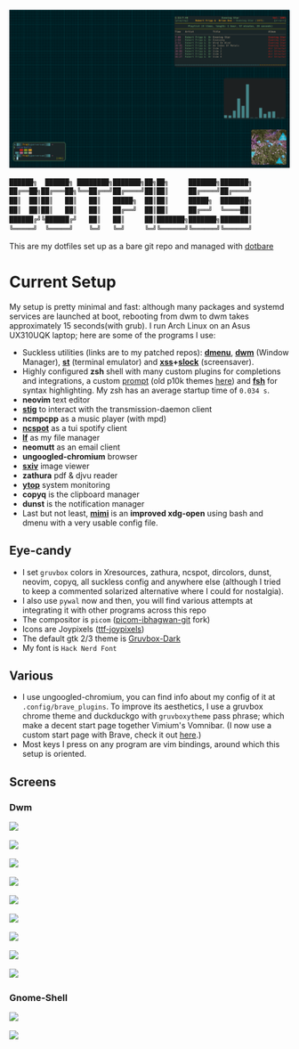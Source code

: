 ![](pics/screens/ricing/fripp_dwm-matrix.png)<br>

``` sh
██████╗  ██████╗ ████████╗███████╗██╗██╗     ███████╗███████╗
██╔══██╗██╔═══██╗╚══██╔══╝██╔════╝██║██║     ██╔════╝██╔════╝
██║  ██║██║   ██║   ██║   █████╗  ██║██║     █████╗  ███████╗
██║  ██║██║   ██║   ██║   ██╔══╝  ██║██║     ██╔══╝  ╚════██║
██████╔╝╚██████╔╝   ██║   ██║     ██║███████╗███████╗███████║
╚═════╝  ╚═════╝    ╚═╝   ╚═╝     ╚═╝╚══════╝╚══════╝╚══════╝
```
This are my dotfiles set up as a bare git repo and managed with [dotbare](https://github.com/kazhala/dotbare)<br>

# Current Setup

My setup is pretty minimal and fast: although many packages and systemd services are launched at boot, rebooting from dwm to dwm takes approximately 15 seconds(with grub).
I run Arch Linux on an Asus UX310UQK laptop; here are some of the programs I use:
- Suckless utilities (links are to my patched repos): **[dmenu](https://github.com/BachoSeven/dmenu)**, **[dwm](https://github.com/BachoSeven/dwm)** (Window Manager), **[st](https://github.com/BachoSeven/st)** (terminal emulator) and **[xss](https://github.com/9wm/xss)+[slock](https://github.com/BachoSeven/slock)** (screensaver).
- Highly configured **zsh**  shell with many custom plugins for completions and integrations, a custom [prompt](https://imgur.com/a/KwMIxDg) (old p10k themes [here](https://github.com/BachoSeven/dotfiles/tree/master/.config/zsh/plugins/p10k_theme)) and **[fsh](https://github.com/zdharma/fast-syntax-highlighting)** for syntax highlighting. My zsh has an average startup time of `0.034 s`.
- **neovim** text editor
- **[stig](https://github.com/rndusr/stig)** to interact with the transmission-daemon client
- **ncmpcpp** as a music player (with mpd)
- **[ncspot](https://github.com/hrkfdn/ncspot)** as a tui spotify client
- **[lf](https://github.com/gokcehan/lf)** as my file manager
- **neomutt** as an email client
- **ungoogled-chromium** browser
- **[sxiv](https://github.com/muennich/sxiv)** image viewer
- **zathura** pdf & djvu reader
- **[ytop](https://github.com/cjbassi/ytop)** system monitoring
- **copyq** is the clipboard manager
- **dunst** is the notification manager
- Last but not least, **[mimi](https://github.com/BachoSeven/mimi)** is an __improved xdg-open__ using bash and dmenu with a very usable config file.

## Eye-candy

- I set `gruvbox` colors in Xresources, zathura, ncspot, dircolors, dunst, neovim, copyq, all suckless config and anywhere else (although I tried to keep a commented solarized alternative where I could for nostalgia).
- I also use `pywal` now and then, you will find various attempts at integrating it with other programs across this repo
- The compositor is `picom` ([picom-ibhagwan-git](https://aur.archlinux.org/packages/picom-ibhagwan-git/) fork)
- Icons are Joypixels ([ttf-joypixels](https://www.archlinux.org/packages/community/any/ttf-joypixels/))
- The default gtk 2/3 theme is [Gruvbox-Dark](https://github.com/jmattheis/gruvbox-dark-gtk)
- My font is `Hack Nerd Font`

## Various

- I use ungoogled-chromium, you can find info about my config of it at `.config/brave_plugins`. To improve its aesthetics, I use a gruvbox chrome theme and duckduckgo with `gruvboxytheme` pass phrase; which make a decent start page together Vimium's Vomnibar. (I now use a custom start page with Brave, check it out [here](https://github.com/BachoSeven/startpage).)
- Most keys I press on any program are vim bindings, around which this setup is oriented.

## Screens

### Dwm

![](pics/screens/ricing/dwm_gravitazione-2.png)

![](pics/screens/ricing/green_dwm-1.png)

![](pics/screens/ricing/pipes+matrices.png)

![](pics/screens/ricing/dwm_mountains.png)

![](pics/screens/ricing/pink_dwm.png)

![](pics/screens/ricing/dwm_pinker.png)

![](pics/screens/ricing/surreal.gif)

![](pics/screens/ricing/dwm.png)

![](pics/screens/ricing/dwm2.png)

### Gnome-Shell

![](pics/screens/ricing/new_rice1.png)

![](pics/screens/ricing/new_rice-small.png)
